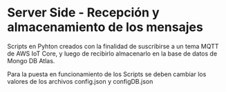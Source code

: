 # Server Side - Recepción y almacenamiento de los mensajes

Scripts en Pyhton creados con la finalidad de suscribirse a un tema MQTT de AWS IoT Core, y luego de recibirlo almacenarlo en la base de datos de Mongo DB Atlas.

Para la puesta en funcionamiento de los Scripts se deben cambiar los valores de los archivos config.json y configDB.json
